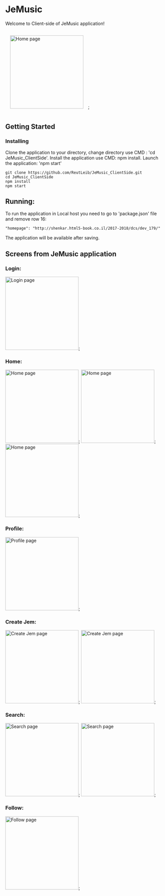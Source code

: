 # JeMusic

Welcome to Client-side of JeMusic application! <br>
<p>
  <img src="ReadMe/logo2.JPG" alt="Home page" style="padding: 15px" width="230"/>;
</p>

## Getting Started
### Installing

Clone the application to your directory, 
change directory use CMD : 'cd JeMusic_ClientSide'.
Install the application use CMD: npm install.
Launch the application: 'npm start'

```
git clone https://github.com/ReutLeib/JeMusic_ClientSide.git
cd JeMusic_ClientSide
npm install
npm start
```

## Running:

To run the application in Local host you need to go to 'package.json' file 
and remove row 16:
```
"homepage": "http://shenkar.html5-book.co.il/2017-2018/dcs/dev_179/"
```
The application will be available after saving. 

## Screens from JeMusic application
### Login:
<img src="ReadMe/1.jpeg" alt="Login page" width="230"/>;
### Home:
<img src="ReadMe/homePage2.jpeg" alt="Home page" width="230"/>;
<img src="ReadMe/homePage3.jpeg" alt="Home page" width="230"/>;
<img src="ReadMe/homePage4.jpeg" alt="Home page" width="230"/>;
### Profile:
<img src="ReadMe/profile8.jpeg" alt="Profile page" width="230"/>;
### Create Jem:
<img src="ReadMe/createJem5.jpeg" alt="Create Jem page" width="230"/>;
<img src="ReadMe/create10.JPG" alt="Create Jem page" width="230"/>;
### Search:
<img src="ReadMe/searchJem6.jpeg" alt="Search page" width="230"/>;
<img src="ReadMe/result7.JPG" alt="Search page" width="230"/>;
### Follow:
<img src="ReadMe/follow9.JPG" alt="Follow page" width="230"/>;
